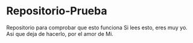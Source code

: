 # Repositorio-Prueba
Repositorio para comprobar que esto funciona
Si lees esto, eres muy yo. Asi que deja de hacerlo, por el amor de Mi.
